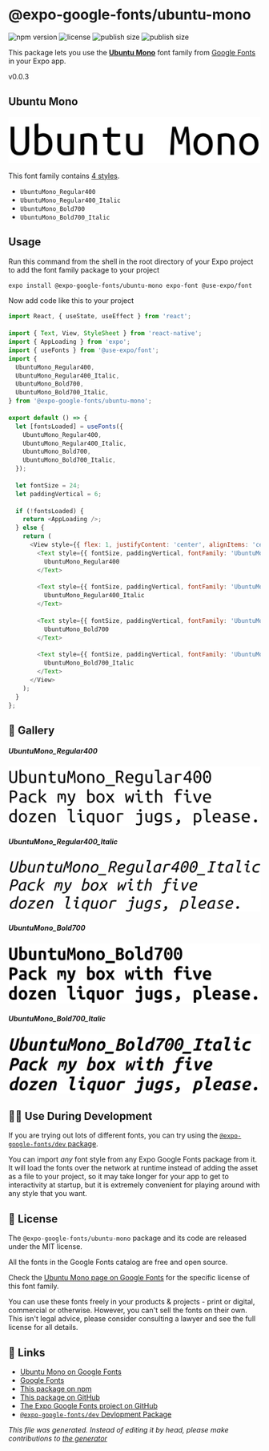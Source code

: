 # @expo-google-fonts/ubuntu-mono

![npm version](https://flat.badgen.net/npm/v/@expo-google-fonts/ubuntu-mono)
![license](https://flat.badgen.net/github/license/expo/google-fonts)
![publish size](https://flat.badgen.net/packagephobia/install/@expo-google-fonts/ubuntu-mono)
![publish size](https://flat.badgen.net/packagephobia/publish/@expo-google-fonts/ubuntu-mono)

This package lets you use the [**Ubuntu Mono**](https://fonts.google.com/specimen/Ubuntu+Mono) font family from [Google Fonts](https://fonts.google.com/) in your Expo app.

v0.0.3

## Ubuntu Mono

![Ubuntu Mono](./font-family.png)

This font family contains [4 styles](#gallery).

- `UbuntuMono_Regular400`
- `UbuntuMono_Regular400_Italic`
- `UbuntuMono_Bold700`
- `UbuntuMono_Bold700_Italic`

## Usage

Run this command from the shell in the root directory of your Expo project to add the font family package to your project
```sh
expo install @expo-google-fonts/ubuntu-mono expo-font @use-expo/font
```

Now add code like this to your project
```js
import React, { useState, useEffect } from 'react';

import { Text, View, StyleSheet } from 'react-native';
import { AppLoading } from 'expo';
import { useFonts } from '@use-expo/font';
import {
  UbuntuMono_Regular400,
  UbuntuMono_Regular400_Italic,
  UbuntuMono_Bold700,
  UbuntuMono_Bold700_Italic,
} from '@expo-google-fonts/ubuntu-mono';

export default () => {
  let [fontsLoaded] = useFonts({
    UbuntuMono_Regular400,
    UbuntuMono_Regular400_Italic,
    UbuntuMono_Bold700,
    UbuntuMono_Bold700_Italic,
  });

  let fontSize = 24;
  let paddingVertical = 6;

  if (!fontsLoaded) {
    return <AppLoading />;
  } else {
    return (
      <View style={{ flex: 1, justifyContent: 'center', alignItems: 'center' }}>
        <Text style={{ fontSize, paddingVertical, fontFamily: 'UbuntuMono_Regular400' }}>
          UbuntuMono_Regular400
        </Text>

        <Text style={{ fontSize, paddingVertical, fontFamily: 'UbuntuMono_Regular400_Italic' }}>
          UbuntuMono_Regular400_Italic
        </Text>

        <Text style={{ fontSize, paddingVertical, fontFamily: 'UbuntuMono_Bold700' }}>
          UbuntuMono_Bold700
        </Text>

        <Text style={{ fontSize, paddingVertical, fontFamily: 'UbuntuMono_Bold700_Italic' }}>
          UbuntuMono_Bold700_Italic
        </Text>
      </View>
    );
  }
};

```

## 🔡 Gallery

##### UbuntuMono_Regular400
![UbuntuMono_Regular400](./cd1f8cec4767686edcf755dcde43ac58d83cef21ee96f0e6d850aaf359edd22c.ttf.png)

##### UbuntuMono_Regular400_Italic
![UbuntuMono_Regular400_Italic](./f9935197a4379e2812e72644ce77c4d8bd3f108ff3b23ed5fccb7032f08d6626.ttf.png)

##### UbuntuMono_Bold700
![UbuntuMono_Bold700](./7f6a2a5a1eeef3fd539d7cb59119e2a720c33fb75347a47de6c1b4daef4ab63c.ttf.png)

##### UbuntuMono_Bold700_Italic
![UbuntuMono_Bold700_Italic](./91873d66153347506011f860ea9c87fc36c2ee4ef726bd95cc88c86e0b1ec5f2.ttf.png)


## 👩‍💻 Use During Development

If you are trying out lots of different fonts, you can try using the [`@expo-google-fonts/dev` package](https://github.com/expo/google-fonts/tree/master/font-packages/dev#readme).

You can import *any* font style from any Expo Google Fonts package from it. It will load the fonts
over the network at runtime instead of adding the asset as a file to your project, so it may take longer
for your app to get to interactivity at startup, but it is extremely convenient
for playing around with any style that you want.

## 📖 License

The `@expo-google-fonts/ubuntu-mono` package and its code are released under the MIT license.

All the fonts in the Google Fonts catalog are free and open source.

Check the [Ubuntu Mono page on Google Fonts](https://fonts.google.com/specimen/Ubuntu+Mono) for the specific license of this font family.

You can use these fonts freely in your products & projects - print or digital, commercial or otherwise. However, you can't sell the fonts on their own. This isn't legal advice, please consider consulting a lawyer and see the full license for all details.

## 🔗 Links

- [Ubuntu Mono on Google Fonts](https://fonts.google.com/specimen/Ubuntu+Mono)
- [Google Fonts](https://fonts.google.com/)
- [This package on npm](https://www.npmjs.com/package/@expo-google-fonts/ubuntu-mono)
- [This package on GitHub](https://github.com/expo/google-fonts/tree/master/font-packages/ubuntu-mono)
- [The Expo Google Fonts project on GitHub](https://github.com/expo/google-fonts)
- [`@expo-google-fonts/dev` Devlopment Package](https://github.com/expo/google-fonts/tree/master/font-packages/dev)


*This file was generated. Instead of editing it by head, please make contributions to [the generator](https://github.com/expo/google-fonts/tree/master/packages/generator)*
